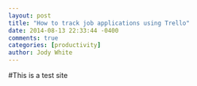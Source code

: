 ```yaml
---
layout: post
title: "How to track job applications using Trello"
date: 2014-08-13 22:33:44 -0400
comments: true
categories: [productivity]
author: Jody White
---
```

#This is a test site
